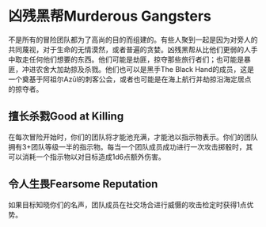 # 凶残黑帮Murderous Gangsters

不是所有的冒险团队都为了高尚的目的而组建的。有些人聚到一起是因为对旁人的共同蔑视，对于生命的无情漠然，或者普遍的贪婪。凶残黑帮从比他们更弱的人手中取走任何他们想要的东西。他们可能是劫匪，掠夺那些旅行者们；也可能是暴匪，冲进农舍大加劫掠及杀戮。他们也可以是黑手The
Black
Hand的成员，这是一个奠基于阿祖尔Azūl的刺客公会，或者也可能是在海上航行并劫掠沿海定居点的掠夺者。

## 擅长杀戮Good at Killing

在每次冒险开始时，你们的团队将才能池充满，才能池以指示物表示。你们的团队拥有3+团队等级一半的指示物。每当一个团队成员成功进行一次攻击掷骰时，其可以消耗一个指示物以对目标造成1d6点额外伤害。

## 令人生畏Fearsome Reputation

如果目标知晓你们的名声，团队成员在社交场合进行威慑的攻击检定时获得1点优势。
